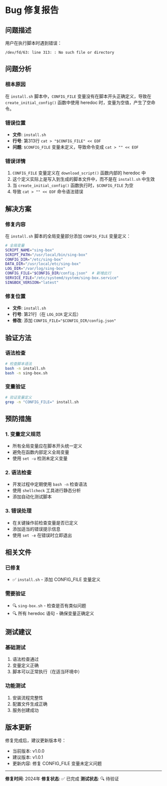 # Bug 修复报告

## 问题描述
用户在执行脚本时遇到错误：
```
/dev/fd/63: line 313: : No such file or directory
```

## 问题分析

### 根本原因
在 `install.sh` 脚本中，`CONFIG_FILE` 变量没有在脚本开头正确定义，导致在 `create_initial_config()` 函数中使用 heredoc 时，变量为空值，产生了空命令。

### 错误位置
- **文件**: `install.sh`
- **行号**: 第313行 `cat > "$CONFIG_FILE" << EOF`
- **问题**: `$CONFIG_FILE` 变量未定义，导致命令变成 `cat > "" << EOF`

### 错误详情
1. `CONFIG_FILE` 变量定义在 `download_script()` 函数内部的 heredoc 中
2. 这个定义实际上是写入到生成的脚本文件中，而不是在 `install.sh` 中生效
3. 当 `create_initial_config()` 函数执行时，`$CONFIG_FILE` 为空
4. 导致 `cat > "" << EOF` 命令语法错误

## 解决方案

### 修复内容
在 `install.sh` 脚本的全局变量部分添加 `CONFIG_FILE` 变量定义：

```bash
# 全局变量
SCRIPT_NAME="sing-box"
SCRIPT_PATH="/usr/local/bin/sing-box"
CONFIG_DIR="/etc/sing-box"
DATA_DIR="/usr/local/etc/sing-box"
LOG_DIR="/var/log/sing-box"
CONFIG_FILE="$CONFIG_DIR/config.json"  # 新增此行
SERVICE_FILE="/etc/systemd/system/sing-box.service"
SINGBOX_VERSION="latest"
```

### 修复位置
- **文件**: `install.sh`
- **行号**: 第21行（在 `LOG_DIR` 定义后）
- **修改**: 添加 `CONFIG_FILE="$CONFIG_DIR/config.json"`

## 验证方法

### 语法检查
```bash
# 检查脚本语法
bash -n install.sh
bash -n sing-box.sh
```

### 变量验证
```bash
# 验证变量定义
grep -n "CONFIG_FILE=" install.sh
```

## 预防措施

### 1. 变量定义规范
- 所有全局变量应在脚本开头统一定义
- 避免在函数内部定义全局变量
- 使用 `set -u` 检测未定义变量

### 2. 语法检查
- 开发过程中定期使用 `bash -n` 检查语法
- 使用 `shellcheck` 工具进行静态分析
- 添加自动化测试脚本

### 3. 错误处理
- 在关键操作前检查变量是否已定义
- 添加适当的错误提示信息
- 使用 `set -e` 在错误时立即退出

## 相关文件

### 已修复
- ✅ `install.sh` - 添加 CONFIG_FILE 变量定义

### 需要验证
- 🔍 `sing-box.sh` - 检查是否有类似问题
- 🔍 所有 heredoc 语句 - 确保变量正确定义

## 测试建议

### 基础测试
1. 语法检查通过
2. 变量定义正确
3. 脚本可以正常执行（在适当环境中）

### 功能测试
1. 安装流程完整性
2. 配置文件生成正确
3. 服务创建成功

## 版本更新

修复完成后，建议更新版本号：
- 当前版本: v1.0.0
- 建议版本: v1.0.1
- 更新内容: 修复 CONFIG_FILE 变量未定义问题

---

**修复时间**: 2024年
**修复状态**: ✅ 已完成
**测试状态**: 🔍 待验证